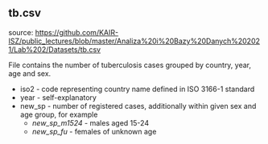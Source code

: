 ## tb.csv
source: https://github.com/KAIR-ISZ/public_lectures/blob/master/Analiza%20i%20Bazy%20Danych%202021/Lab%202/Datasets/tb.csv

File contains the number of tuberculosis cases grouped by country, year, age and sex.

* iso2 - code representing country name defined in ISO 3166-1 standard
* year - self-explanatory
* new_sp - number of registered cases, additionally within given sex and age group, for example
  - *new_sp_m1524* - males aged 15-24
  - *new_sp_fu* - females of unknown age